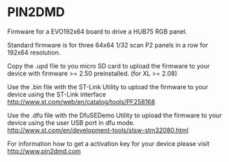 # PIN2DMD

Firmware for a EVO192x64 board to drive a HUB75 RGB panel.

Standard firmware is for three 64x64 1/32 scan P2 panels in a row for 192x64 resolution.

Copy the .upd file to you micro SD card to upload the firmware to your device with
firmware >= 2.50 preinstalled. (for XL >= 2.08) 

Use the .bin file with the ST-Link Utility to upload the firmware to your device
using the ST-Link interface
http://www.st.com/web/en/catalog/tools/PF258168

Use the .dfu file with the DfuSEDemo Utility to upload the firmware to your device
using the user USB port in dfu mode.
http://www.st.com/en/development-tools/stsw-stm32080.html

For information how to get a activation key for your device 
please visit http://www.pin2dmd.com
